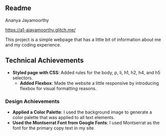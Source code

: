 Readme 
---

Ananya Jayamoorthy

https://a1-ajayamoorthy.glitch.me/

This project is a simple webpage that has a little bit of information about me and my coding experience.

## Technical Achievements
- **Styled page with CSS**: Added rules for the body, p, li, h1, h2, h4, and h5 selectors.
  - **Added Flexbox**: Made the website a little responsive by introducing flexbox for visual
    formatting reasons.

### Design Achievements
- **Applied a Color Palette**: I used the background image to generate a color palette that was applied to all text elements.
- **Used the Montserrat Font from Google Fonts**: I used Montserrat as the font for the primary copy text in my site.
